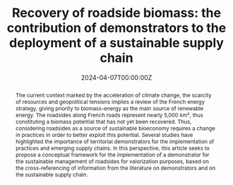 ---
title: "Recovery of roadside biomass: the contribution of demonstrators to the deployment of a sustainable supply chain"
abstract: "The current context marked by the acceleration of climate change, the scarcity of resources and geopolitical tensions implies a review of the French energy strategy, giving priority to biomass-energy as the main source of renewable energy. The roadsides along French roads represent nearly 5,000 km², thus constituting a biomass potential that has not yet been recovered. Thus, considering roadsides as a source of sustainable bioeconomy requires a change in practices in order to better exploit this potential. Several studies have highlighted the importance of territorial demonstrators for the implementation of practices and emerging supply chains. In this perspective, this article seeks to propose a conceptual framework for the implementation of a demonstrator for the sustainable management of roadsides for valorization purposes, based on the cross-referencing of information from the literature on demonstrators and on the sustainable supply chain."
authors:
- Brunelle Marche
- Mauricio Camargo
- Christophe Bachmann

date: "2024-04-07T00:00:00Z"
doi: ""
featured: false
image:
  caption: 'Image credit: [**Unsplash**](https://unsplash.com/photos/s9CC2SKySJM)'
  focal_point: ""
  preview_only: true
links:
projects:
- internal-project
publication: ""
publication_short: ""
publication_types:
- article-journal
publishDate: "2022-01-01T00:00:00Z"
tags:
- axe4
#url_code: https://github.com/wowchemy/wowchemy-hugo-themes
#url_dataset: '#'
#url_pdf: http://arxiv.org/pdf/1512.04133v1
#url_poster: '#'
#url_project: ""
#url_slides: ""
#url_source: '#'
#url_video: '#'
---